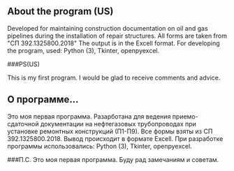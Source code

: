 ## About the program (US)

Developed for maintaining construction documentation on oil and gas pipelines during the installation of repair structures. 
All forms are taken from "СП 392.1325800.2018"
The output is in the Excell format.
For developing the program, used: Python (3), Tkinter, openpyexcel.

###PS(US)

This is my first program. 
I would be glad to receive comments and advice.


## О программе...

Это моя первая программа.
Разарботана для ведения приемо-сдаточной документации на нефтегазовых трубопроводах при установке ремонтных конструкций (П1-П9).
Все формы взяты из СП 392.1325800.2018.
Вывод происходит в формате Excell.
При разработке программы использовались: Python (3), Tkinter, openpyexcel.

###П.С.
Это моя первая программа. 
Буду рад замечаниям и советам.
